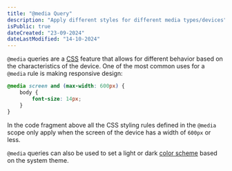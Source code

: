 ```yaml
---
title: "@media Query"
description: "Apply different styles for different media types/devices"
isPublic: true
dateCreated: "23-09-2024"
dateLastModified: "14-10-2024"
---
```


`@media` queries are a [CSS](css) feature that allows for different behavior
based on the characteristics of the device. One of the most common uses for a
`@media` rule is making responsive design:

```css
@media screen and (max-width: 600px) {
    body {
        font-size: 14px;
    }
}
```

In the code fragment above all the CSS styling rules defined in the `@media`
scope only apply when the screen of the device has a width of `600px` or less.

`@media` queries can also be used to set a light or dark
[color scheme](color-scheme) based on the system theme.
